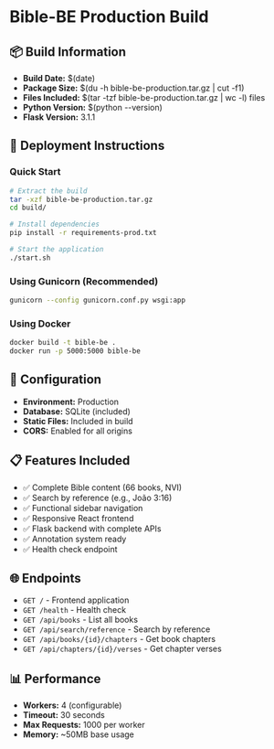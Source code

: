 # Bible-BE Production Build

## 📦 Build Information

- **Build Date:** $(date)
- **Package Size:** $(du -h bible-be-production.tar.gz | cut -f1)
- **Files Included:** $(tar -tzf bible-be-production.tar.gz | wc -l) files
- **Python Version:** $(python --version)
- **Flask Version:** 3.1.1

## 🚀 Deployment Instructions

### Quick Start
```bash
# Extract the build
tar -xzf bible-be-production.tar.gz
cd build/

# Install dependencies
pip install -r requirements-prod.txt

# Start the application
./start.sh
```

### Using Gunicorn (Recommended)
```bash
gunicorn --config gunicorn.conf.py wsgi:app
```

### Using Docker
```bash
docker build -t bible-be .
docker run -p 5000:5000 bible-be
```

## 🔧 Configuration

- **Environment:** Production
- **Database:** SQLite (included)
- **Static Files:** Included in build
- **CORS:** Enabled for all origins

## 📋 Features Included

- ✅ Complete Bible content (66 books, NVI)
- ✅ Search by reference (e.g., João 3:16)
- ✅ Functional sidebar navigation
- ✅ Responsive React frontend
- ✅ Flask backend with complete APIs
- ✅ Annotation system ready
- ✅ Health check endpoint

## 🌐 Endpoints

- `GET /` - Frontend application
- `GET /health` - Health check
- `GET /api/books` - List all books
- `GET /api/search/reference` - Search by reference
- `GET /api/books/{id}/chapters` - Get book chapters
- `GET /api/chapters/{id}/verses` - Get chapter verses

## 📊 Performance

- **Workers:** 4 (configurable)
- **Timeout:** 30 seconds
- **Max Requests:** 1000 per worker
- **Memory:** ~50MB base usage

